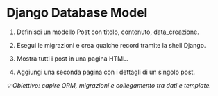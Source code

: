 # Django Database Model

1. Definisci un modello Post con titolo, contenuto, data_creazione.

2. Esegui le migrazioni e crea qualche record tramite la shell Django.

3. Mostra tutti i post in una pagina HTML.

4. Aggiungi una seconda pagina con i dettagli di un singolo post.

*💡 Obiettivo: capire ORM, migrazioni e collegamento tra dati e template.*
